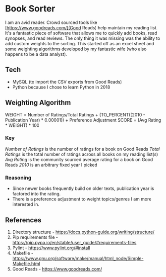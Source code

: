 # Book Sorter
I am an avid reader.  Crowd sourced tools like [https://www.goodreads.com/](Good Reads) help maintain my reading list.  It's a fantastic piece 
of software that allows me to quickly add books, read synopses, and read reviews.  The only thing it was missing was the ability
to add custom weights to the sorting.  This started off as an excel sheet and some weighting algorithms developed by my fantastic wife (who 
also happens to be a data analyst).

## Tech
* MySQL (to import the CSV exports from Good Reads)
* Python because I chose to learn Python in 2018

## Weighting Algorithm
WEIGHT = Number of Ratings/Total Ratings + (TO_PERCENT((2010 - Publication Year) * 0.00001)) + Preference Adjustment
SCORE = (Avg Rating * WEIGHT) * 100

### Key
*Number of Ratings* is the number of ratings for a book on Good Reads
*Total Ratings* is the total number of ratings across all books on my reading list(s)
*Avg Rating* is the community sourced average rating for a book on Good Reads
*2010* is an arbitrary fixed year I picked

### Reasoning
* Since newer books frequently build on older texts, publication year is factored into the rating.
* There is a preference adjustment to weight topics/genres I am more interested in. 

## References
1. Directory structure - https://docs.python-guide.org/writing/structure/
2. Pip requirements file - https://pip.pypa.io/en/stable/user_guide/#requirements-files
3. Pylint - https://www.pylint.org/#install
4. Makefile - https://www.gnu.org/software/make/manual/html_node/Simple-Makefile.html
5. Good Reads - https://www.goodreads.com/
